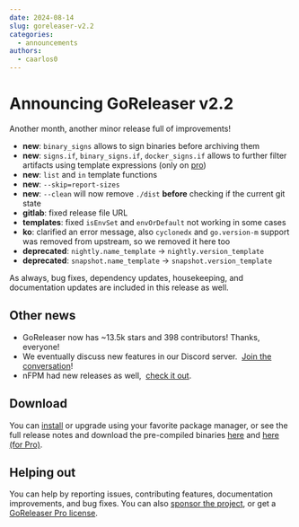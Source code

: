 ```yaml
---
date: 2024-08-14
slug: goreleaser-v2.2
categories:
  - announcements
authors:
  - caarlos0
---
```


# Announcing GoReleaser v2.2

Another month, another minor release full of improvements!

<!-- more -->

- **new**: `binary_signs` allows to sign binaries before archiving them
- **new**: `signs.if`, `binary_signs.if`, `docker_signs.if` allows to further
  filter artifacts using template expressions (only on [pro][])
- **new**: `list` and `in` template functions
- **new**: `--skip=report-sizes`
- **new**: `--clean` will now remove `./dist` **before** checking if the current
  git state
- **gitlab**: fixed release file URL
- **templates**: fixed `isEnvSet` and `envOrDefault` not working in some cases
- **ko**: clarified an error message, also `cyclonedx` and `go.version-m`
  support was removed from upstream, so we removed it here too
- **deprecated**: `nightly.name_template` -> `nightly.version_template`
- **deprecated**: `snapshot.name_template` -> `snapshot.version_template`

As always, bug fixes, dependency updates, housekeeping, and documentation
updates are included in this release as well.

## Other news

- GoReleaser now has ~13.5k stars and 398 contributors! Thanks, everyone!
- We eventually discuss new features in our Discord server. 
  [Join the conversation][discord]!
- nFPM had new releases as well, 
  [check it out](https://github.com/goreleaser/nfpm/releases).

## Download

You can [install][] or upgrade using your favorite package manager, or see the
full release notes and download the pre-compiled binaries [here][oss-rel] and
[here (for Pro)][pro-rel].

## Helping out

You can help by reporting issues, contributing features, documentation
improvements, and bug fixes.
You can also [sponsor the project](/sponsors), or get a
[GoReleaser Pro license][pro].

[pro]: /pro
[install]: https://goreleaser.com/install
[pro-rel]: https://github.com/goreleaser/goreleaser-pro/releases/tag/v2.2.0-pro
[oss-rel]: https://github.com/goreleaser/goreleaser/releases/tag/v2.2.0
[discord]: https://goreleaser.com/discord
